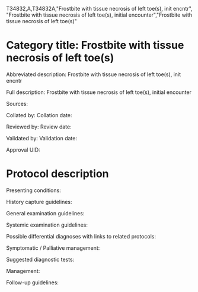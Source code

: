 T34832,A,T34832A,"Frostbite with tissue necrosis of left toe(s), init encntr", "Frostbite with tissue necrosis of left toe(s), initial encounter","Frostbite with tissue necrosis of left toe(s)"
# Category title: Frostbite with tissue necrosis of left toe(s)

Abbreviated description: Frostbite with tissue necrosis of left toe(s), init encntr

Full description: Frostbite with tissue necrosis of left toe(s), initial encounter

Sources:

Collated by:
Collation date:

Reviewed by:
Review date:

Validated by:
Validation date:

Approval UID:

# Protocol description

Presenting conditions:

History capture guidelines:

General examination guidelines:

Systemic examination guidelines:

Possible differential diagnoses with links to related protocols:

Symptomatic / Palliative management:

Suggested diagnostic tests:

Management:

Follow-up guidelines:

